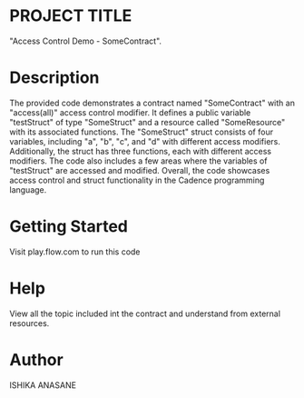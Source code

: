 # PROJECT TITLE
"Access Control Demo - SomeContract".

# Description
The provided code demonstrates a contract named "SomeContract" with an "access(all)" access control modifier. It defines a public variable "testStruct" of type "SomeStruct" and a resource called "SomeResource" with its associated functions. The "SomeStruct" struct consists of four variables, including "a", "b", "c", and "d" with different access modifiers. Additionally, the struct has three functions, each with different access modifiers. The code also includes a few areas where the variables of "testStruct" are accessed and modified. Overall, the code showcases access control and struct functionality in the Cadence programming language.


# Getting Started

Visit play.flow.com to run this code

# Help
View all the topic included int the contract and understand from external resources.

# Author
ISHIKA ANASANE



